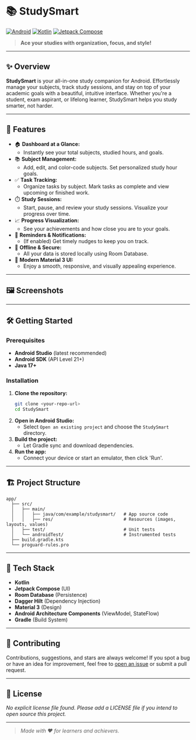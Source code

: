 # 📚 StudySmart

[![Android](https://img.shields.io/badge/platform-Android-green?logo=android)](https://developer.android.com/) [![Kotlin](https://img.shields.io/badge/language-Kotlin-blueviolet?logo=kotlin)](https://kotlinlang.org/) [![Jetpack Compose](https://img.shields.io/badge/UI-Jetpack%20Compose-ff69b4?logo=jetpack-compose)](https://developer.android.com/jetpack/compose)

> **Ace your studies with organization, focus, and style!**

---

## ✨ Overview

**StudySmart** is your all-in-one study companion for Android. Effortlessly manage your subjects, track study sessions, and stay on top of your academic goals with a beautiful, intuitive interface. Whether you're a student, exam aspirant, or lifelong learner, StudySmart helps you study smarter, not harder.

---

## 🚀 Features

- 🏠 **Dashboard at a Glance:**
  - Instantly see your total subjects, studied hours, and goals.
- 📚 **Subject Management:**
  - Add, edit, and color-code subjects. Set personalized study hour goals.
- ✅ **Task Tracking:**
  - Organize tasks by subject. Mark tasks as complete and view upcoming or finished work.
- ⏱️ **Study Sessions:**
  - Start, pause, and review your study sessions. Visualize your progress over time.
- 📈 **Progress Visualization:**
  - See your achievements and how close you are to your goals.
- 🔔 **Reminders & Notifications:**
  - (If enabled) Get timely nudges to keep you on track.
- 💾 **Offline & Secure:**
  - All your data is stored locally using Room Database.
- 🎨 **Modern Material 3 UI:**
  - Enjoy a smooth, responsive, and visually appealing experience.

---

## 🖼️ Screenshots

<!--
Add screenshots below to showcase the app:

![Dashboard](screenshots/dashboard.png)
![Subject Management](screenshots/subject_management.png)
-->

---

## 🛠️ Getting Started

### Prerequisites
- **Android Studio** (latest recommended)
- **Android SDK** (API Level 21+)
- **Java 17+**

### Installation

1. **Clone the repository:**
   ```sh
   git clone <your-repo-url>
   cd StudySmart
   ```
2. **Open in Android Studio:**
   - Select `Open an existing project` and choose the `StudySmart` directory.
3. **Build the project:**
   - Let Gradle sync and download dependencies.
4. **Run the app:**
   - Connect your device or start an emulator, then click 'Run'.

---

## 🏗️ Project Structure

```
app/
  ├── src/
  │   ├── main/
  │   │   ├── java/com/example/studysmart/   # App source code
  │   │   ├── res/                           # Resources (images, layouts, values)
  │   ├── test/                              # Unit tests
  │   └── androidTest/                       # Instrumented tests
  ├── build.gradle.kts
  └── proguard-rules.pro
```

---

## 🧰 Tech Stack

- **Kotlin**
- **Jetpack Compose** (UI)
- **Room Database** (Persistence)
- **Dagger Hilt** (Dependency Injection)
- **Material 3** (Design)
- **Android Architecture Components** (ViewModel, StateFlow)
- **Gradle** (Build System)

---

## 🤝 Contributing

Contributions, suggestions, and stars are always welcome! If you spot a bug or have an idea for improvement, feel free to [open an issue](../../issues) or submit a pull request.

---

## 📄 License

*No explicit license file found. Please add a LICENSE file if you intend to open source this project.*

---

> _Made with ❤️ for learners and achievers._ 